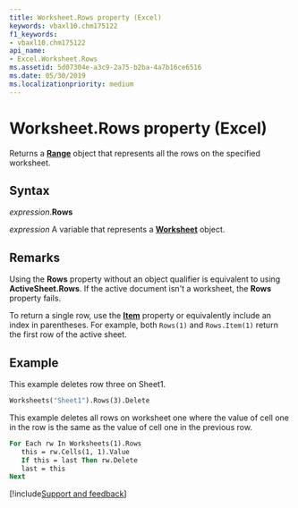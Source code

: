 ```yaml
---
title: Worksheet.Rows property (Excel)
keywords: vbaxl10.chm175122
f1_keywords:
- vbaxl10.chm175122
api_name:
- Excel.Worksheet.Rows
ms.assetid: 5d07304e-a3c9-2a75-b2ba-4a7b16ce6516
ms.date: 05/30/2019
ms.localizationpriority: medium
---
```



# Worksheet.Rows property (Excel)

Returns a **[Range](Excel.Range(object).md)** object that represents all the rows on the specified worksheet. 


## Syntax

_expression_.**Rows**

_expression_ A variable that represents a **[Worksheet](Excel.Worksheet.md)** object.


## Remarks

Using the **Rows** property without an object qualifier is equivalent to using **ActiveSheet.Rows**. If the active document isn't a worksheet, the **Rows** property fails.

To return a single row, use the **[Item](Excel.Range.Item.md)** property or equivalently include an index in parentheses. For example, both `Rows(1)` and `Rows.Item(1)` return the first row of the active sheet.

## Example

This example deletes row three on Sheet1.

```vb
Worksheets("Sheet1").Rows(3).Delete
```

This example deletes all rows on worksheet one where the value of cell one in the row is the same as the value of cell one in the previous row.

```vb
For Each rw In Worksheets(1).Rows 
   this = rw.Cells(1, 1).Value 
   If this = last Then rw.Delete 
   last = this 
Next
```




[!include[Support and feedback](~/includes/feedback-boilerplate.md)]
